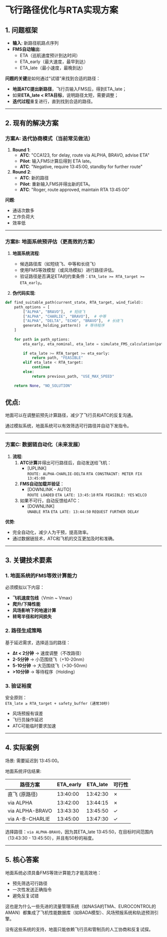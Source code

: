 # 飞行路径优化与RTA实现方案

## 1. 问题框架
- **输入**: 新路径航路点序列
- **FMS自动输出**:
  - ETA（巡航速度预计到达时间）
  - ETA_early（最大速度，最早到达）
  - ETA_late（最小速度，最晚到达）

**问题的关键**是如何通过“试错”来找到合适的路径：

- **地面ATC提出新路径**，飞行员输入FMS后，得到ETA_late；
- 如果**ETA_late < RTA目标**，说明路径太短，需要调整；
- **迭代过程**重复进行，直到找到合适的路径。

---

## 2. 现有的解决方案

### 方案A: 迭代协商模式（当前常见做法）
1. **Round 1**: 
   - **ATC**: "CCA123, for delay, route via ALPHA, BRAVO, advise ETA"
   - **Pilot**: 输入FMS计算后得到 ETA late。
   - **ATC**: "Negative, require 13:45:00, standby for further route"
2. **Round 2**:
   - **ATC**: 新的路径
   - **Pilot**: 重新输入FMS并得出新的ETA。
   - **ATC**: "Roger, route approved, maintain RTA 13:45:00"

**问题**:
- 通话次数多
- 工作负荷大
- 效率低

---

### 方案B: 地面系统预评估（更高效的方案）
1. **地面系统流程**:
   - 候选路径库（如短绕飞、中等和长绕飞）
   - 使用FMS等效模型（或风场模拟）进行路径评估。
   - 验证路径是否满足ETA的约束条件：`ETA_late >= RTA_target >= ETA_early`。
   
2. **伪代码实现**:

```python
def find_suitable_path(current_state, RTA_target, wind_field):
    path_options = [
        ["ALPHA", "BRAVO"],  # 短绕飞
        ["ALPHA", "CHARLIE", "BRAVO"],  # 中等
        ["ALPHA", "DELTA", "ECHO", "BRAVO"],  # 长绕飞
        generate_holding_pattern()  # 等待程序
    ]
    
    for path in path_options:
        eta_early, eta_nominal, eta_late = simulate_FMS_calculation(path, aircraft_performance, wind_field)
        
        if eta_late >= RTA_target >= eta_early:
            return path, "FEASIBLE"
        elif eta_late < RTA_target:
            continue
        else:
            return previous_path, "USE_MAX_SPEED"
    
    return None, "NO_SOLUTION"
```

## 优点:

地面可以在调整前预先计算路径，减少了飞行员和ATC的反复沟通。

通过模拟系统，地面系统可以有效筛选可行路径并自动下发指令。

---

### 方案C: 数据链自动化（未来发展）

1. **流程**:
   1. **ATC计算**并得出可行路径后，自动发送给飞机：
      - [UPLINK]  
        `ROUTE: ALPHA-CHARLIE-DELTA`
        `RTA CONSTRAINT: METER FIX 13:45:00`
   2. **FMS自动加载并验证**：
      - [DOWNLINK - AUTO]  
        `ROUTE LOADED`
        `ETA LATE: 13:45:18`
        `RTA FEASIBLE: YES`
        `WILCO`
   3. 如果不可行，自动反馈给ATC：
      - [DOWNLINK]  
        `UNABLE RTA`
        `ETA LATE: 13:44:50`
        `REQUEST FURTHER DELAY`

**优势**:
- 完全自动化，减少人为干预，提高效率。
- 通过数据链技术，ATC和飞机的交互更加及时和准确。

---

## 3. 关键技术要素

### 1. 地面系统的FMS等效计算能力  
必须模拟以下内容：
- **飞机速度包线**（Vmin ~ Vmax）
- **爬升/下降性能**
- **风场影响下的地速计算**
- **转弯半径和时间损失**

### 2. 路径生成策略  
基于延迟需求，选择适当的路径：
- **Δt < 2分钟** → 速度调整（不改路径）
- **2-5分钟** → 小范围绕飞（+10-20nm）
- **5-10分钟** → 大范围绕飞（+30-50nm）
- **>10分钟** → 等待程序（Holding）

### 3. 验证裕度  
安全原则：  
`ETA_late ≥ RTA_target + safety_buffer (通常30秒)`  
- 风场预报有误差
- 飞行员操作延迟
- ATC可能临时要求加速

---

## 4. 实际案例

场景: 需要延迟到 13:45:00。

地面系统评估结果:

| 路径方案         | ETA_early | ETA_late  | 可行性 |
|------------------|-----------|-----------|--------|
| 直飞 (原路径)    | 13:40:00  | 13:42:30  | ✗      |
| via ALPHA        | 13:42:00  | 13:44:15  | ✗      |
| via ALPHA-BRAVO  | 13:43:30  | 13:45:50  | ✓      |
| via A-B-CHARLIE  | 13:45:00  | 13:47:30  | ✓      |

选择路径：`via ALPHA-BRAVO`，因为其ETA_late 13:45:50，在目标时间范围内（13:43:30 - 13:45:50），并且有50秒的裕度。

---

## 5. 核心答案
地面系统必须具备FMS等效计算能力才能高效地：
- 预先筛选可行路径
- 一次性发送正确指令
- 避免反复试错

这也是为什么一些先进的流量管理系统（如NASA的TMA、EUROCONTROL的AMAN）都集成了飞机性能数据库（如BADA模型）、风场预报系统和轨迹预测引擎。

没有这些系统的支持，地面只能依赖飞行员和管制员的人工协商和反复试探。
